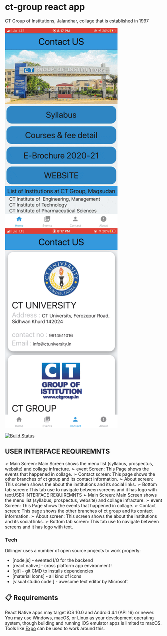 # ct-group react app
CT Group of Institutions, Jalandhar, collage that is established in 1997

  ![demo](SCREEN-SHOOT/tab-min.gif)               ![demo](SCREEN-SHOOT/contact.GIF)

[![Build Status](https://travis-ci.org/joemccann/dillinger.svg?branch=master)](https://chandartiwari3.wixsite.com/site)

## USER INTERFACE REQUIREMNTS
➢ Main Screen:
Main Screen shows the menu list (syllabus, prospectus, website) and collage
infracture.
➢ event Screen:
This Page shows the events that happened in collage.
➢ Contact screen:
 This page shows the other branches of ct group and its contact information.
➢ About screen:
This screen shows the about the institutions and its social links.
➢ Bottom tab screen:
This tab use to navigate between screens and it has logo with textUSER INTERFACE REQUIREMNTS
➢ Main Screen:
Main Screen shows the menu list (syllabus, prospectus, website) and collage
infracture.
➢ event Screen:
This Page shows the events that happened in collage.
➢ Contact screen:
 This page shows the other branches of ct group and its contact information.
➢ About screen:
This screen shows the about the institutions and its social links.
➢ Bottom tab screen:
 This tab use to navigate between screens and it has logo with text.
 
### Tech

Dillinger uses a number of open source projects to work properly:

* [node.js] - evented I/O for the backend
* [react native] - cross platform app environment !
* [git] - git CMD to installs dependencies
* [material Icons] - all kind of icons 
* [visual studio code ] - awesome text editor by Microsoft
 
## 📋 Requirements

React Native apps may target iOS 10.0 and Android 4.1 (API 16) or newer. You may use Windows, macOS, or Linux as your development operating system, though building and running iOS  emulator apps is limited to macOS. Tools like [Expo](https://expo.io) can be used to work around this.
